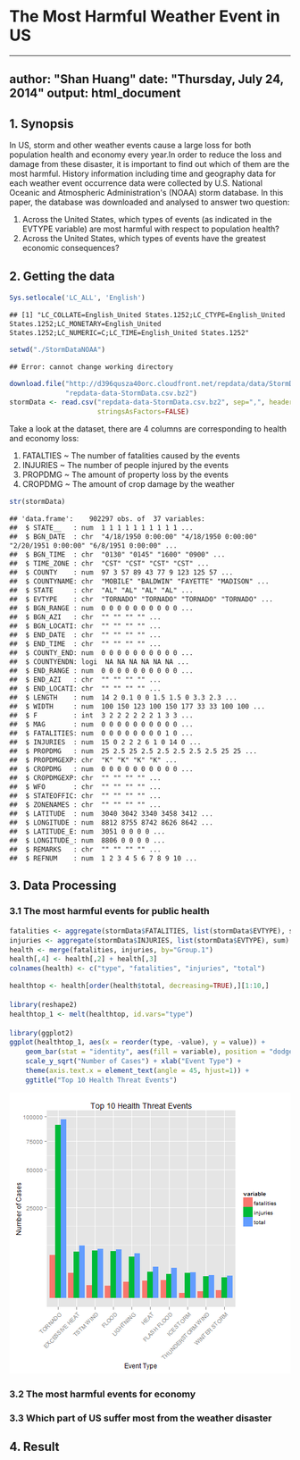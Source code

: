 # The Most Harmful Weather Event in US
---
author: "Shan Huang"
date: "Thursday, July 24, 2014"
output: html_document
---
## 1. Synopsis
In US, storm and other weather events cause a large loss for both population 
health and economy every year.In order to reduce the loss and damage from these
disaster, it is important to find out which of them are the most harmful.
History information including time and geography data for each weather event occurrence data were collected by U.S. National Oceanic and Atmospheric 
Administration's (NOAA) storm database. In this paper, the database was downloaded and analysed to answer two question:
1. Across the United States, which types of events (as indicated in the EVTYPE 
variable) are most harmful with respect to population health?
2. Across the United States, which types of events have the greatest economic 
consequences?

## 2. Getting the data


```r
Sys.setlocale('LC_ALL', 'English')
```

```
## [1] "LC_COLLATE=English_United States.1252;LC_CTYPE=English_United States.1252;LC_MONETARY=English_United States.1252;LC_NUMERIC=C;LC_TIME=English_United States.1252"
```

```r
setwd("./StormDataNOAA")
```

```
## Error: cannot change working directory
```

```r
download.file("http://d396qusza40orc.cloudfront.net/repdata/data/StormData.csv.bz2", 
              "repdata-data-StormData.csv.bz2")
stormData <- read.csv("repdata-data-StormData.csv.bz2", sep=",", header=TRUE, 
                      stringsAsFactors=FALSE)
```

Take a look at the dataset, there are 4 columns are corresponding to health and economy
loss:
1. FATALTIES ~ The number of fatalities caused by the events
2. INJURIES ~ The number of people injured by the events
3. PROPDMG ~ The amount of property loss by the events
4. CROPDMG ~ The amount of crop damage by the weather


```r
str(stormData)
```

```
## 'data.frame':	902297 obs. of  37 variables:
##  $ STATE__   : num  1 1 1 1 1 1 1 1 1 1 ...
##  $ BGN_DATE  : chr  "4/18/1950 0:00:00" "4/18/1950 0:00:00" "2/20/1951 0:00:00" "6/8/1951 0:00:00" ...
##  $ BGN_TIME  : chr  "0130" "0145" "1600" "0900" ...
##  $ TIME_ZONE : chr  "CST" "CST" "CST" "CST" ...
##  $ COUNTY    : num  97 3 57 89 43 77 9 123 125 57 ...
##  $ COUNTYNAME: chr  "MOBILE" "BALDWIN" "FAYETTE" "MADISON" ...
##  $ STATE     : chr  "AL" "AL" "AL" "AL" ...
##  $ EVTYPE    : chr  "TORNADO" "TORNADO" "TORNADO" "TORNADO" ...
##  $ BGN_RANGE : num  0 0 0 0 0 0 0 0 0 0 ...
##  $ BGN_AZI   : chr  "" "" "" "" ...
##  $ BGN_LOCATI: chr  "" "" "" "" ...
##  $ END_DATE  : chr  "" "" "" "" ...
##  $ END_TIME  : chr  "" "" "" "" ...
##  $ COUNTY_END: num  0 0 0 0 0 0 0 0 0 0 ...
##  $ COUNTYENDN: logi  NA NA NA NA NA NA ...
##  $ END_RANGE : num  0 0 0 0 0 0 0 0 0 0 ...
##  $ END_AZI   : chr  "" "" "" "" ...
##  $ END_LOCATI: chr  "" "" "" "" ...
##  $ LENGTH    : num  14 2 0.1 0 0 1.5 1.5 0 3.3 2.3 ...
##  $ WIDTH     : num  100 150 123 100 150 177 33 33 100 100 ...
##  $ F         : int  3 2 2 2 2 2 2 1 3 3 ...
##  $ MAG       : num  0 0 0 0 0 0 0 0 0 0 ...
##  $ FATALITIES: num  0 0 0 0 0 0 0 0 1 0 ...
##  $ INJURIES  : num  15 0 2 2 2 6 1 0 14 0 ...
##  $ PROPDMG   : num  25 2.5 25 2.5 2.5 2.5 2.5 2.5 25 25 ...
##  $ PROPDMGEXP: chr  "K" "K" "K" "K" ...
##  $ CROPDMG   : num  0 0 0 0 0 0 0 0 0 0 ...
##  $ CROPDMGEXP: chr  "" "" "" "" ...
##  $ WFO       : chr  "" "" "" "" ...
##  $ STATEOFFIC: chr  "" "" "" "" ...
##  $ ZONENAMES : chr  "" "" "" "" ...
##  $ LATITUDE  : num  3040 3042 3340 3458 3412 ...
##  $ LONGITUDE : num  8812 8755 8742 8626 8642 ...
##  $ LATITUDE_E: num  3051 0 0 0 0 ...
##  $ LONGITUDE_: num  8806 0 0 0 0 ...
##  $ REMARKS   : chr  "" "" "" "" ...
##  $ REFNUM    : num  1 2 3 4 5 6 7 8 9 10 ...
```


## 3. Data Processing
### 3.1 The most harmful events for public health

```r
fatalities <- aggregate(stormData$FATALITIES, list(stormData$EVTYPE), sum)
injuries <- aggregate(stormData$INJURIES, list(stormData$EVTYPE), sum)
health <- merge(fatalities, injuries, by="Group.1")
health[,4] <- health[,2] + health[,3]
colnames(health) <- c("type", "fatalities", "injuries", "total")
```


```r
healthtop <- health[order(health$total, decreasing=TRUE),][1:10,]

library(reshape2)
healthtop_1 <- melt(healthtop, id.vars="type")

library(ggplot2)
ggplot(healthtop_1, aes(x = reorder(type, -value), y = value)) + 
    geom_bar(stat = "identity", aes(fill = variable), position = "dodge") + 
    scale_y_sqrt("Number of Cases") + xlab("Event Type") +
    theme(axis.text.x = element_text(angle = 45, hjust=1)) + 
    ggtitle("Top 10 Health Threat Events")
```

![plot of chunk unnamed-chunk-3](figure/unnamed-chunk-3.png) 

### 3.2 The most harmful events for economy

### 3.3 Which part of US suffer most from the weather disaster

## 4. Result 
